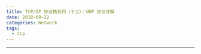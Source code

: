 ```yaml
---
title: TCP/IP 协议栈系列（十二）：UDP 协议详解
date: 2018-09-22 
categories: Network
tags:
  - tcp
---
```

----------------------------------